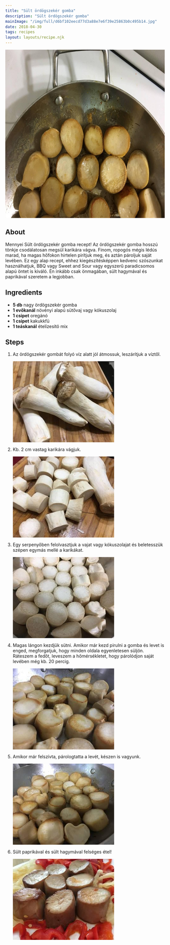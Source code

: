 ```yaml
---
title: "Sült ördögszekér gomba"
description: "Sült ördögszekér gomba"
mainImage: "/img/full/d6bf102eecd77d3a88e7e6f39e25863b0c495b14.jpg"
date: 2018-04-30
tags: recipes
layout: layouts/recipe.njk
---
```

                        
<p align="center"><a href="https://cookpad.com/hu/receptek/4837236-sult-ordogszeker-gomba" rel="Recipe source page"><img width="751" height="532" src="/img/full/d6bf102eecd77d3a88e7e6f39e25863b0c495b14.jpg"/></a></p>

## About
Mennyei Sült ördögszekér gomba recept! Az ördögszekér gomba hosszú tönkje csodálatosan megsül karikára vágva. Finom, ropogós mégis lédús marad, ha magas hőfokon hirtelen pirítjuk meg, és aztán pároljuk saját levében. Ez egy alap recept, ehhez kiegészítésképpen kedvenc szószunkat használhatjuk, BBQ vagy Sweet and Sour vagy egyszerű paradicsomos alapú öntet is kiváló. Én inkább csak önmagában, sült hagymával és paprikával szeretem a legjobban.

>  

## Ingredients
* **5 db** nagy ördögszekér gomba
* **1 evőkanál** növényi alapú sütővaj vagy kókuszolaj
* **1 csipet** oregánó
* **1 csipet** kakukkfü
* **1 teáskanál** ételízesítö mix

## Steps

1. Az ördögszekér gombát folyó víz alatt jól átmossuk, leszárítjuk a víztől.
 
    <p><img width="320" height="256" align="left" src="/img/full/e99da0b7522785c40813dcdc2e77797c034601ba.jpg"/></p><div style="clear: both"/>

2. Kb. 2 cm vastag karikára vágjuk.
 
    <p><img width="320" height="256" align="left" src="/img/full/18779a53debb2f138808d0d23082a375b5ab4923.jpg"/></p><div style="clear: both"/>

3. Egy serpenyőben felolvasztjuk a vajat vagy kókuszolajat és beletesszük szépen egymás mellé a karikákat.
 
    <p><img width="320" height="256" align="left" src="/img/full/072c291cb8419eab27fc3b8f1851294d993e0c2a.jpg"/></p><div style="clear: both"/>

4. Magas lángon kezdjük sütni. Amikor már kezd pirulni a gomba és levet is enged, megforgatjuk, hogy minden oldala egyenletesen süljön. Ráteszem a fedőt, leveszem a hőmérsékletet, hogy párolódjon saját levében még kb. 20 percig.
 
    <p><img width="320" height="256" align="left" src="/img/full/7b5ad06a10cd39188afb24f5efde70dd22233779.jpg"/></p><div style="clear: both"/>

5. Amikor már felszívta, párologtatta a levét, készen is vagyunk.
 
    <p><img width="320" height="256" align="left" src="/img/full/44e98ccd03748a5f1e27839da3362799ca640965.jpg"/></p><div style="clear: both"/>

6. Sült paprikával és sült hagymával felséges étel!
 
    <p><img width="320" height="256" align="left" src="/img/full/6ac23e65b20565f1be47562076261de8ecbecc0b.jpg"/></p><div style="clear: both"/>

